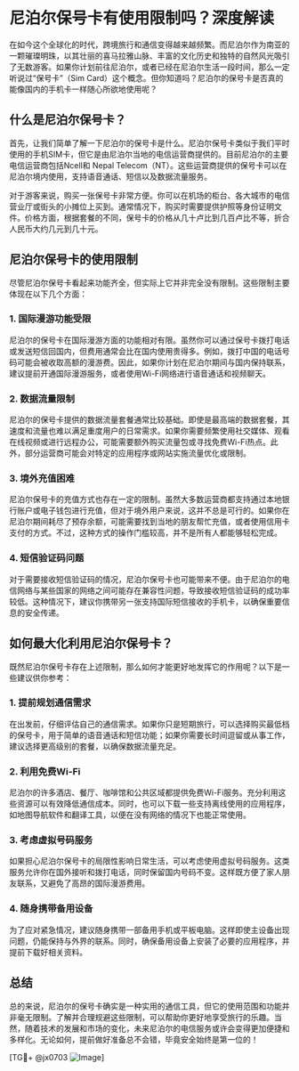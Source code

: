# 尼泊尔保号卡有使用限制吗？深度解读

在如今这个全球化的时代，跨境旅行和通信变得越来越频繁。而尼泊尔作为南亚的一颗璀璨明珠，以其壮丽的喜马拉雅山脉、丰富的文化历史和独特的自然风光吸引了无数游客。如果你计划前往尼泊尔，或者已经在尼泊尔生活一段时间，那么一定听说过“保号卡”（Sim Card）这个概念。但你知道吗？尼泊尔的保号卡是否真的能像国内的手机卡一样随心所欲地使用呢？

## 什么是尼泊尔保号卡？

首先，让我们简单了解一下尼泊尔的保号卡是什么。尼泊尔保号卡类似于我们平时使用的手机SIM卡，但它是由尼泊尔当地的电信运营商提供的。目前尼泊尔的主要电信运营商包括Ncell和 Nepal Telecom（NT）。这些运营商提供的保号卡可以在尼泊尔境内使用，支持语音通话、短信以及数据流量服务。

对于游客来说，购买一张保号卡非常方便。你可以在机场的柜台、各大城市的电信营业厅或街头的小摊位上买到。通常情况下，购买时需要提供护照等身份证明文件。价格方面，根据套餐的不同，保号卡的价格从几十卢比到几百卢比不等，折合人民币大约几元到几十元。

## 尼泊尔保号卡的使用限制

尽管尼泊尔保号卡看起来功能齐全，但实际上它并非完全没有限制。这些限制主要体现在以下几个方面：

### 1. 国际漫游功能受限

尼泊尔的保号卡在国际漫游方面的功能相对有限。虽然你可以通过保号卡拨打电话或发送短信回国内，但费用通常会比在国内使用贵得多。例如，拨打中国的电话号码可能会被收取高额的漫游费。因此，如果你计划在尼泊尔期间与国内保持联系，建议提前开通国际漫游服务，或者使用Wi-Fi网络进行语音通话和视频聊天。

### 2. 数据流量限制

尼泊尔的保号卡提供的数据流量套餐通常比较基础。即使是最高端的数据套餐，其速度和流量也难以满足重度用户的日常需求。如果你需要频繁使用社交媒体、观看在线视频或进行远程办公，可能需要额外购买流量包或寻找免费Wi-Fi热点。此外，部分运营商可能会对特定的应用程序或网站实施流量优化或限制。

### 3. 境外充值困难

尼泊尔保号卡的充值方式也存在一定的限制。虽然大多数运营商都支持通过本地银行账户或电子钱包进行充值，但对于境外用户来说，这并不总是可行的。如果你在尼泊尔期间耗尽了预存余额，可能需要找到当地的朋友帮忙充值，或者使用信用卡支付的方式。不过，这种方式的操作门槛较高，并不是所有人都能够轻松完成。

### 4. 短信验证码问题

对于需要接收短信验证码的情况，尼泊尔保号卡也可能带来不便。由于尼泊尔的电信网络与某些国家的网络之间可能存在兼容性问题，导致接收短信验证码的成功率较低。这种情况下，建议你携带另一张支持国际短信接收的手机卡，以确保重要信息的安全传递。

## 如何最大化利用尼泊尔保号卡？

既然尼泊尔保号卡存在上述限制，那么如何才能更好地发挥它的作用呢？以下是一些建议供你参考：

### 1. 提前规划通信需求

在出发前，仔细评估自己的通信需求。如果你只是短期旅行，可以选择购买最低档的保号卡，用于简单的语音通话和短信功能；如果你需要长时间逗留或从事工作，建议选择更高级别的套餐，以确保数据流量充足。

### 2. 利用免费Wi-Fi

尼泊尔的许多酒店、餐厅、咖啡馆和公共区域都提供免费Wi-Fi服务。充分利用这些资源可以有效降低通信成本。同时，也可以下载一些支持离线使用的应用程序，如地图导航软件和翻译工具，以便在没有网络的情况下也能正常使用。

### 3. 考虑虚拟号码服务

如果担心尼泊尔保号卡的局限性影响日常生活，可以考虑使用虚拟号码服务。这类服务允许你在国外接听和拨打电话，同时保留国内号码不变。这样既方便了家人朋友联系，又避免了高昂的国际漫游费用。

### 4. 随身携带备用设备

为了应对紧急情况，建议随身携带一部备用手机或平板电脑。这样即使主设备出现问题，仍能保持与外界的联系。同时，确保备用设备上安装了必要的应用程序，并提前下载好相关资料。

## 总结

总的来说，尼泊尔的保号卡确实是一种实用的通信工具，但它的使用范围和功能并非毫无限制。了解并合理规避这些限制，可以帮助你更好地享受旅行的乐趣。当然，随着技术的发展和市场的变化，未来尼泊尔的电信服务或许会变得更加便捷和多样化。无论如何，提前做好准备总不会错，毕竟安全始终是第一位的！

[TG💪+ @jx0703 ![Image](https://github.com/user-attachments/assets/dbca1d08-cadb-493c-b0ec-ad6f7a83f270)]